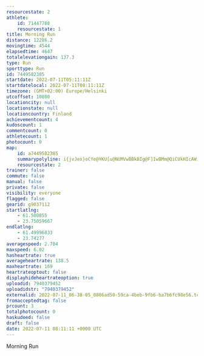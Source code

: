 ```yaml
---
resourcestate: 2
athlete:
    id: 71447788
    resourcestate: 1
title: Morning Run
distance: 12286.2
movingtime: 4544
elapsedtime: 4647
totalelevationgain: 137.3
type: Run
sporttype: Run
id: 7449582385
startdate: 2022-07-11T05:11:11Z
startdatelocal: 2022-07-11T08:11:11Z
timezone: (GMT+02:00) Europe/Helsinki
utcoffset: 10800
locationcity: null
locationstate: null
locationcountry: Finland
achievementcount: 4
kudoscount: 1
commentcount: 0
athletecount: 1
photocount: 0
map:
    id: a7449582385
    summarypolyline: i{jvJex}oCYe@YKU[u@NUMVwBBkBIg@F]IwBMm@QiCUkHIcAWiB?}BE_@eBr@qAMkAuBs@aB_@SiAbA_BVcB|BKd@QlC]BU]SAw@~@]hA}Aw@e@mCm@{As@k@aAyBu@o@c@mAM}@DgCIaACkDFiBKqAXaGVg@`@eDMo@iBgC]gBIoA@Y`@e@v@{@d@SHcAc@yI?cMRiCSaEF}CGaBm@O]g@UoA{AaF}AVgCuA{Al@@f@Ob@?`Ad@`BIxAQn@?z@_@nACf@RxB`@lBAjDMj@QTY|AIfCiBTw@c@]kA]q@g@sBk@gECyC_@yB{@}BSqAu@gAu@Q{@w@q@{AqAeFDq@SoA?gB\e@Pi@\ARUg@_CkAoCQ_A@aERsEJi@FaBTsANeCN[?s@NeA`@w@H}@@eAGa@Fq@Ce@Se@SsAAs@WqBCcBQsA?iBe@kBSiG]uD?gHOmHKeA@kAM_B@wCH}@Xu@rAq@dAeBHk@FcFXwC^wAn@q@Tw@VqBHqCFYb@k@Rk@Jk@@}@k@gFYg@]{As@iAg@mEe@SKuEUCkBnAmAQu@{@a@eAOeAS{Da@gCOqBDc@^gAHuABgAIqBF{ANg@fBuCT}@LkAjAyCjByCRk@KiGSyAa@cFEqDOgDJiF`@yDBy@`@gAn@vALbA\p@n@Gx@Zj@f@ZMhBuCr@[Rj@`@j@p@bCd@lCHhBRh@Dr@r@jBRnAXN`@r@d@jBo@nDOd@MrA]pBEpDLhGJl@Bz@bAfGKrBKx@}@bD_@xCaApDuB|EoBlDs@z@Ul@KnAFj@XnAjBlFl@p@bAp@N\Fn@StBr@pAp@jCXjB\bAn@hArBfC\|@PPb@zAF^?dALnCJ|@\pAVzFXhCQjGd@bDp@zDj@vE`AxEFx@VrA\hDTfAJpDAhB\nBMpBTtAIfAa@fCOzB[vBAjC`@pAFtBMjIOpAa@~JAt@NDK~DS`Eo@~EStF\`FQxCGpEZpPIjCh@pKGbA_@xBWz@OnAO~CAbI\rFX`At@hAf@tAtCvCvArE\dCfA`Ft@nFlBlJIfBNlAzAbEbBnDdA|DX?`AmBVn@PH^g@J_@`BBPMJ@DLf@[]zALdBXfB?x@J\EnGr@tNp@Ln@Yh@Bd@YnAQh@i@
    resourcestate: 2
trainer: false
commute: false
manual: false
private: false
visibility: everyone
flagged: false
gearid: g9037112
startlatlng:
    - 61.500855
    - 23.75059667
endlatlng:
    - 61.49996833
    - 23.74277
averagespeed: 2.704
maxspeed: 6.02
hasheartrate: true
averageheartrate: 138.5
maxheartrate: 169
heartrateoptout: false
displayhideheartrateoption: true
uploadid: 7940379452
uploadidstr: "7940379452"
externalid: 2022-07-11_06-38-05_0886ad50-59ca-4beb-9fb6-ba7b6fc98e56.tcx
fromacceptedtag: false
prcount: 3
totalphotocount: 0
haskudoed: false
draft: false
date: 2022-07-11 08:11:11 +0000 UTC
---
```

Morning Run